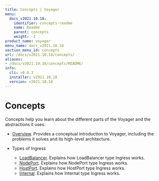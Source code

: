 ```yaml
---
title: Concepts | Voyager
menu:
  docs_v2021.10.18:
    identifier: concepts-readme
    name: Readme
    parent: concepts
    weight: -1
product_name: voyager
menu_name: docs_v2021.10.18
section_menu_id: concepts
url: /docs/v2021.10.18/concepts/
aliases:
- /docs/v2021.10.18/concepts/README/
info:
  cli: v0.0.3
  installer: v2021.10.18
  version: v2021.10.18
---
```


# Concepts

Concepts help you learn about the different parts of the Voyager and the abstractions it uses.

- [Overview](/docs/v2021.10.18/concepts/overview). Provides a conceptual introduction to Voyager, including the problems it solves and its high-level architecture.

- Types of Ingress
  - [LoadBalancer](/docs/v2021.10.18/concepts/ingress-types/loadbalancer). Explains how LoadBalancer type Ingress works.
  - [NodePort](/docs/v2021.10.18/concepts/ingress-types/nodeport). Explains how NodePort type Ingress works.
  - [HostPort](/docs/v2021.10.18/concepts/ingress-types/hostport). Explains how HostPort type Ingress works.
  - [Internal](/docs/v2021.10.18/concepts/ingress-types/internal). Explains how Internal type Ingress works.
